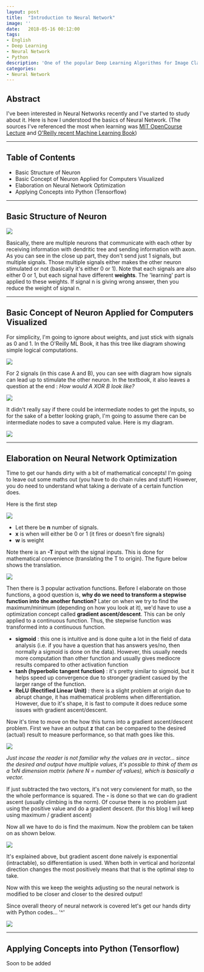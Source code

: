 ```yaml
---
layout: post
title:  "Introduction to Neural Network"
image: ''
date:   2018-05-16 00:12:00
tags:
- English
- Deep Learning
- Neural Network
- Python
description: 'One of the popular Deep Learning Algorithms for Image Classification'
categories:
- Neural Network
---
```


## Abstract

I've been interested in Neural Networks recently and I've started to study about it. Here is how I understood the basics of
Neural Network. (The sources I've referenced the most when learning was
[MIT OpenCourse Lecture](https://www.youtube.com/watch?v=uXt8qF2Zzfo) and
[O'Reilly recent Machine Learning Book](http://shop.oreilly.com/product/0636920052289.do))

-----

## Table of Contents

* Basic Structure of Neuron
* Basic Concept of Neuron Applied for Computers Visualized
* Elaboration on Neural Network Optimization
* Applying Concepts into Python (Tensorflow)

-----

## Basic Structure of Neuron

<img src="../uploads/ml-textbook-NN-neuron.jpg">

Basically, there are multiple neurons that communicate with each other by receiving information with dendritic tree and sending
information with axon. As you can see in the close up part, they don't send just 1 signals, but multiple signals. Those multiple
signals either makes the other neuron stimulated or not (basically it's either 0 or 1). Note that each signals are also either
0 or 1, but each signal have different **weights**. The 'learning' part is applied to these weights. If signal n is giving wrong answer, then you reduce the weight of signal n.

-----

## Basic Concept of Neuron Applied for Computers Visualized

For simplicity, I'm going to ignore about weights, and just stick with signals as 0 and 1. In the O'Reilly ML Book, it has this
tree like diagram showing simple logical computations.

<img src="../uploads/ml-textbook-NN-logical-comp.png">

For 2 signals (in this case A and B), you can see with diagram how signals can lead up to stimulate the other neuron. In the
textbook, it also leaves a question at the end : *How would A XOR B look like?*

<img src="../uploads/challenge-accepted.jpg">

It didn't really say if there could be intermediate nodes to get the inputs, so for the sake of a better looking graph,
I'm going to assume there can be intermediate nodes to save a computed value. Here is my diagram.

<img src="../uploads/ml-textbook-NN-q2.png">

------

## Elaboration on Neural Network Optimization

Time to get our hands dirty with a bit of mathematical concepts! I'm going to leave out some maths out (you have to do
chain rules and stuff) However, you do need to understand what taking a derivate of a certain function does.

Here is the first step

<img src="../uploads/ml-textbook-NN-convert.jpg">

* Let there be **n** number of signals.
* **x** is when will either be 0 or 1 (it fires or doesn't fire signals)
* **w** is weight

Note there is an **-T** input with the signal inputs. This is done for mathematical convenience (translating the T to origin).
The figure below shows the translation.

<img src="../uploads/ml-textbook-NN-translation.jpg">

Then there is 3 popular activation functions. Before I elaborate on those functions, a good question is, **why do we need to transform a stepwise function into the another function?** Later on when we try to find the maximum/minimum (depending on how you look at it), we'd have to use a optimization concept called **gradient ascent/descent**. This can be only applied to a continuous function. Thus, the stepwise function was transformed into a continuous function.

* **sigmoid** : this one is intuitive and is done quite a lot in the field of data analysis (i.e. if you have a question that has answers yes/no, then normally a sigmoid is done on the data). However, this usually needs more computation than other function and usually gives mediocre results compared to other activation function
* **tanh (hyperbolic tangent function)** : it's pretty similar to sigmoid, but it helps speed up convergence due to stronger gradient casued by the larger range of the function.
* **ReLU (Rectified Linear Unit)** : there is a slight problem at origin due to abrupt change, it has mathematical problems when differentiation. However, due to it's shape, it is fast to compute it does reduce some issues with gradient ascent/descent.

Now it's time to move on the how this turns into a gradient ascent/descent problem. First we have an output **z** that can be compared to the desired (actual) result to measure performance, so that math goes like this.

<img src="../uploads/ml-textbook-NN-transform-minmax.jpg">

*Just incase the reader is not familiar why the values are in vector... since the desired and output have multiple values, it's possible to think of them as a 1xN dimension matrix (where N = number of values), which is basically a vector.*

If just subtracted the two vectors, it's not very convienent for math, so the the whole performance is squared. The **-** is done so that we can do gradient ascent (usually climbing is the norm). Of course there is no problem just using the positive value and do a gradient descent. (for this blog I will keep using maximum / gradient ascent)

Now all we have to do is find the maximum. Now the problem can be taken on as shown below.

<img src="../uploads/ml-textbook-NN-transform-gradient-ascent.jpg">

It's explained above, but gradient ascent done naively is exponential (intractable), so differentiation is used. When both in vertical and horizontal direction changes the most positively means that that is the optimal step to take.

Now with this we keep the weights adjusting so the neural network is modified to be closer and closer to the desired output!

Since overall theory of neural network is covered let's get our hands dirty with Python codes... '^'

<img src="../uploads/coding.gif">

------

## Applying Concepts into Python (Tensorflow)

Soon to be added
